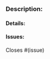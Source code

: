 ### Description:
<!---
- Please include a summary of the change and which issue is related
- Include relevant motivation and context
- List any dependencies that are required for this change
- Give resource to check any kind of visual change
-->

#### Details:
<!---
Any resources available, like images, links and videos;
-->

#### Issues:
Closes #(issue)

<!---
#### Pull request checklist:

- [ ] Properly title
- [ ] Detailed description
- [ ] Closes issue related
- [ ] Assign to a Reviewer
- [ ] Assign to an Assignee

#### Code checklist:

- [ ] My code follows the style guidelines of this project
- [ ] I have performed a self-review of my own code
- [ ] I have commented my code, particularly in hard-to-understand areas
- [ ] I have solved all conflicts 
- [ ] My changes generate no new warnings
- [ ] I have added tests that prove my fix is effective or that my feature works
- [ ] Any dependent changes have been merged and published in downstream modules
-->